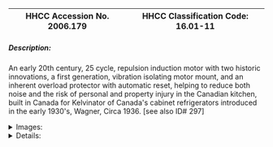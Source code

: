 | **HHCC Accession No. 2006.179** |**HHCC Classification Code:  16.01-11**|
| ----------- | ----------- |
##### Description:
An early 20th century, 25 cycle, repulsion induction motor with two historic innovations, a first generation, vibration isolating motor mount, and an inherent overload protector with automatic reset, helping to reduce both noise and the risk of personal and property injury in the Canadian kitchen, built in Canada for Kelvinator of Canada's cabinet refrigerators introduced in the early 1930's, Wagner, Circa 1936. [see also ID# 297]


<details>
	<summary>Images:</summary>
<div class="gallery gallery-wrapper--full" contenteditable="false" data-is-empty="false" data-translation="Add images" data-columns="6">
<figure class="gallery__item"><a href="#DOMAIN_NAME#gallery/16.01-11.jpg" data-size="2139x1208"><img src="#DOMAIN_NAME#gallery/16.01-11-thumbnail.jpg" alt=""></a></figure>
<figure class="gallery__item"><a href="#DOMAIN_NAME#gallery/16.01-11a.jpg" data-size="1376x964"><img src="#DOMAIN_NAME#gallery/16.01-11a-thumbnail.jpg" alt=""></a></figure>
<figure class="gallery__item"><a href="#DOMAIN_NAME#gallery/16.01-11b.jpg" data-size="1613x1155"><img src="#DOMAIN_NAME#gallery/16.01-11b-thumbnail.jpg" alt=""></a></figure>
</div>
</details>


<details>
	<summary>Details:</summary>

##### Group:
16.01 Electric Motors - Single Phase, Repulsion Induction

##### Make:
Wagner

##### Manufacturer:
Wagner Electric Mfg. Co. of Canada Ltd., Div. of Sangamo Co., Ltd. Leaside Ont.

##### Model:
YL22B55, Type SAR

##### Serial No.:
1457879

##### Size:
12 x 8 x 8'h

##### Weight:
36 lbs.

##### Circa:
1936

##### Rating:
Exhibit, education, and research quality, illustrating the engineering and construction of an early, Canadian made FHP motor for a Canadian refrigerator, with vibration isolating base and inherent, automatic overload protection.

##### Patent Date/Number:


##### Provenance:
From York County (York Region) Ontario, once a rich agricultural hinterlands, attracting early settlement in the last years of the 18th century. Located on the north slopes of the Oak Ridges Moraine, within 20 miles of Toronto, the County would also attract early ex-urban development, to be come a wealthy market place for the emerging household and consumer technologies of the early and mid 20th century. 

This artifact was discovered in the 1950's in the used stock of T. H. Oliver, Refrigeration and Electric Sales and Service, Aurora, Ontario, an early worker in the field of agricultural, industrial and consumer technology.

##### Type and Design:
Early 20th century, heavy duty, repulsion induction, communtating motor,
4 point, rubber, vibration isolating mount 
Early form of inherent overload protector with automatic reset 
Centrifugal brush lifting, armature short circuiting mechanism 
1/6 HP
Dual voltage, 110-220 volts
Bronze sleeve bearings [oil well covers not included]
All steel ferro-magnetic body
Steel slotted base plate.

##### Construction:


##### Material:


##### Special Features:
Early 4 point, innovative, vibration isolating motor mounts 
Inherent, overload protector with automatic reset

##### Accessories:
Kelvinator condenser fan and compressor drive pulley assembly

##### Capacities:


##### Performance Characteristics:


##### Operation:


##### Control and Regulation:


##### Targeted Market Segment:


##### Consumer Acceptance:


##### Merchandising:


##### Market Price:


##### Technological Significance:
An artifact of Canadian history telling many stories of life and times, including Canadian technological innovation, dissemination and popularization of technology for the Canadian home:
An early Canadian made FHP motor for an early Canadian refrigerator manufacturer, marking the optimism of the times, the capital investment made, in spite of a period of marked economic depression  
A pioneering step in quieting the Canadian kitchen. The 4 point, rubber vibration insulating base would be an historic step of significant proportion in reducing noise in the kitchen, which followed the introduction of electro-motive powered machinery into the home. It would be the first step in an evolutionary sequence which would result, in the complete disappearance of the noisy, hazards, FHP motor, embedding it within the refrigeration system itself, the hermetic refrigeration motor compressor. [see examples classification code 4.01] [see also Note 1] 
An early historic technology for reducing the risk of personal and property damage due to motor overload, the inherent automatic overload protector  - See Note No. 1.  
A combination compressor drive pulley with condenser fan, a technology widely used in the 1920's and 30's, here employed by Kelvinator on a Model J15 condensing unit for a home cabinet refrigerator. The pulley hub performs a dual function, acting also as the drive hub of a four blade, 9 inch propeller style condenser fan blade. Driven at 1440 RPM, the un-guarded blade would represent a significant hazard to the un-wary homeowner [see Reference No. 13, P. 66].     
Repulsion induction motor technology was above all a marvel of its time, a technology born of both science and the consumer market place, a classic formula for the innovation and diffusion of popular technology, throughout the balance of the 20th century and on in to the 21st. Scientifically, the work of Faraday and many others laid much of the theoretical foundations for electromagnetic devices, the marvel of the early 20th century [much in the same way digital devices became the marvel of the early years of the 21st]. The wonders made possible by alternating current energised, rotating magnetic fields and the electric and magnetic circuitry that made them possible would soon be exploited by those interested in their application in applied electro-motive technology, including Steinnmetz and others. [See References especially #I, 2, and 5]
See also ID# 296

##### Industrial Significance:
See also notes ID# 296

##### Socio-economic Significance:


##### Socio-cultural Significance:
Not-with-standing a major depression and two world wars the first half of the 20th century was a period of exceptional ferment in the development and popular dissemination of FHP electric motor technology. Associated with the development  were a number of driving forces, mutually supporting and interacting:
Scientifically, the theoretical ground work for development of an astonishing array of electrical and electro-magnet devices had been laid by the early years of the 20th century, through the efforts of Faraday and Steinnmetz, among many others,
Technologically, the work of Thomas Edison, among others, laid the foundation stones on which urban and rural electrification would proceed, enabling an new era in human experience, favoured with consumer goods and services, previously unimagined,     
Economically, a favourable climate for capital investment in manufacturing capacity, methods and materials emerged, part of North America's second industrial revolution, 
Socially and culturally the consumer society was born, nurtured by a pent up demand for an easier, more comfortable, pleasurable lifestyle, and the sense that 20th century electrical and electro-motive technology might be able to help.
The FHP electric motor, engineered for 110 volt, single-phase house current, revolutionized life in the Canadian home. It enabled an astonishing list of appliances and labour saving devices. The revolution would take place in an astonishingly short period of time - for much of urban Canada much less than a decade. The electro-mechanical mechanization of the Canadian home was accomplished for much of urban Canada by the late 1930's. 
But the early 20th century wonders of household mechanization would be dependent , in turn, on household  'electrification'   Between them electrification and electro-mechanical mechanization changed everything. Almost over night it altered what Canadians do in the course of their day, how they live and their expectations of what their world had in store for them - in labour saving devices, devices of convenience, health and safety.
The fractional horsepower electric motor [FHP] became an ubiquitous part of the Canadian household by the mid 1930's. Cyril Veinott reported, December 1938:

'Practically every electrified home today makes use of one or more fractional horsepower motors.  This kind of motor may be used in a washing machine, refrigerator, vacuum cleaner, clock, oil burner, hair drier, room heater, sewing machine, razor, health machine, fan, air conditioner, stoker, ironed, floor waxer, or food mixer.  In industrial use, the number of useful tasks performed by fractional horsepower motors is legion.  In the United States alone, the value of fractional horsepower motors sold amounts to approximately $50,000,000 annually.' See reference #1

Similarly, more than half a decade earlier Daniel Braymer had commented on the proliferation of this mind and life changing technology for home electro-mechanization. He observed that what had made it all possible was the invention of single phase alternating current motor, in a number of subtypes, small quiet, self starting, reliable and affordable motors for the home, motors which were compatible with the rapid standardization of single phase, alternating current, electrical distribution systems then spreading across north America. See reference #2
Among the types of single phase alternating current motors which quickly populated the Canadian home were: repulsion induction [see Group 16.01] for heavy duty, high starting torque applications such as refrigeration appliances; capacitor start  [see Group 16.02] for advanced high torque applications, requiring quiet operation; split Phase  [see Group 16.04] for light duty low starting torque applications; and shaded pole [see Group 16.04] designs for small devices such electric fans.
The FHP single phase induction motor, often unobtrusive, out of sight in a dark corner, has, none-the-less, been a principle foundation stone on which Canadian, popular consumer and household technology has evolved, throughout the 20th century and into the 21st  - a driving force of profound, typically un-recognized, social, cultural and economic change  [See reference 6].
Electro-motive technology [the FHP motor], along with electric and electronic communications technology [the telephone and broadcast radio] would invade the Canadian home starting in the 1920's. Throughout the balance of the 20th century these technologies would trigger a vast, new, popular consumer culture, a 'popular technological revolution'. Yet, simply because technology has so shaped the Canadian reality, it has also shaped much profound Canadian though about the technological experience, its meaning and significance for humanity. Included among the works of Canadian writers with an international reputation are: Arthur Kroker, George Grant, Ursala Franklin, Heather Menzies, among many others [See references 7, 8, 9, and 10]. From the vantagepoint of the 21st century noted Canadian writer Jane Jacobs asks, 'Now we stand at another monumental crossroad, as agrarianism gives way to a technology-based future. How do we make this shift without losing the culture we hold dear' [See reference 11]

##### Donor:
G. Leslie Oliver, The T. H. Oliver HVACR Collection

##### HHCC Storage Location:


##### Tracking:


##### Bibliographic References:
'Fractional Horsepower Electric Motors', Cyril Veinott, McGraw Hill New York, 1948
'Rewinding Small Motors', Daniel Braymer and C.C. Roe, McGraw Hill, 1932
'Theory and Application of Capacitor-Start Induction Motors',  G. L. Oliver, Bachelor Thesis ,University of Toronto, Session 1951-52 
'Modern Refrigeration and Air Conditioning', Electric Motors, Chapter 7, Andrew Althouse and Carl Turnquist, Goodheart-Wilcox, 1960 
'A course in Electrical Engineering, Volume II, Alternating Current', Chester Dawes, McGraw Hill, 1934, Starting single Phase Induction Motors, P. 362.
'The Fractional Horsepower Motor and its Impact on Canadian Society and Culture', G. Leslie Oliver, Material History Review, Vol. 43, Journal National Museum of Science and Technology, 1996.
'Technology and the Canadian Mind, Innis/ McLuhan/Grant', Arthur Kroker, New World Perspectives, 1984.
'Technology and Empire', George Grant, Anansi, 1969,
'The Real World of Technology', Ursula Franklin, Anansi, 1993.
 'Fast Forward and Out of Control', Heather Menzies, Macmillan, 1989 
'Dark Ages Ahead', Jane Jacobs, Random House, 2004
'Kelvinator Service Manual', Kelvinator of Canada, January, 1935, P.56 
'Kelvinator Commercial Service manual', Kelvinator, Detroit Mich., 1928

##### Notes:
The early form of inherent overload protector, with automatic reset shown here represented a world change from the earlier technology commonly employed the 'fusetron'. The fusetron was a slow blow fuse engineered to take the high starting current associated with inductive loads, but to open circuit in response to prolonged over load conditions. Lacking a recycling capability, it left the homeowner vulnerable. As a consequence many homeowners would find their refrigerator off, with resultant food spoilage. The inherent motor overload protector with an automatic recycling capability would be the next step in the innovation process.

##### Related Reports:
- CMX02 exhibit March 2002, Item R3
</details>
